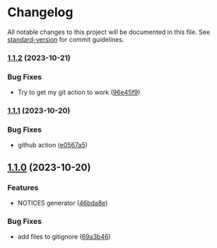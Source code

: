 # Changelog

All notable changes to this project will be documented in this file. See [standard-version](https://github.com/conventional-changelog/standard-version) for commit guidelines.

### [1.1.2](https://github.com/Krister-Johansson/gqlPrune/compare/v1.1.1...v1.1.2) (2023-10-21)


### Bug Fixes

* Try to get my git action to work ([96e45f9](https://github.com/Krister-Johansson/gqlPrune/commit/96e45f9710860603988db026d59b68c922293aa0))

### [1.1.1](https://github.com/Krister-Johansson/gqlPrune/compare/v1.1.0...v1.1.1) (2023-10-20)


### Bug Fixes

* github action ([e0567a5](https://github.com/Krister-Johansson/gqlPrune/commit/e0567a51fcf6fca2be84a464f6e2f52a031405e3))

## [1.1.0](https://github.com/Krister-Johansson/gqlPrune/compare/v1.0.2...v1.1.0) (2023-10-20)


### Features

* NOTICES generator ([46bda8e](https://github.com/Krister-Johansson/gqlPrune/commit/46bda8ebc92e81181f4b7505baa8847af2e08b15))


### Bug Fixes

* add files to gitignore ([69a3b46](https://github.com/Krister-Johansson/gqlPrune/commit/69a3b4643a59925ef0946e43da808714aac9a46b))

